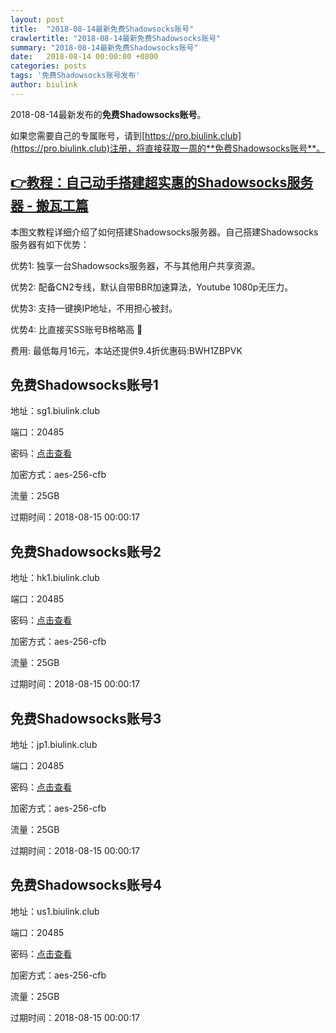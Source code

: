```yaml
---
layout: post
title:  "2018-08-14最新免费Shadowsocks账号"
crawlertitle: "2018-08-14最新免费Shadowsocks账号"
summary: "2018-08-14最新免费Shadowsocks账号"
date:   2018-08-14 00:00:00 +0800
categories: posts
tags: '免费Shadowsocks账号发布'
author: biulink
---
```


2018-08-14最新发布的**免费Shadowsocks账号**。

如果您需要自己的专属账号，请到[https://pro.biulink.club](https://pro.biulink.club)注册，将直接获取一周的**免费Shadowsocks账号**。

## [👉教程：自己动手搭建超实惠的Shadowsocks服务器 - 搬瓦工篇](https://github.com/Biulink/ShadowsocksTutorials/blob/master/%E6%95%99%E6%82%A8%E8%87%AA%E5%B7%B1%E5%8A%A8%E6%89%8B%E6%90%AD%E5%BB%BA%E8%B6%85%E5%AE%9E%E6%83%A0%E7%9A%84Shadowsocks%E6%9C%8D%E5%8A%A1%E5%99%A8%20-%20%E6%90%AC%E7%93%A6%E5%B7%A5%E7%AF%87.md)
  
  本图文教程详细介绍了如何搭建Shadowsocks服务器。自己搭建Shadowsocks服务器有如下优势：

  优势1: 独享一台Shadowsocks服务器，不与其他用户共享资源。

  优势2: 配备CN2专线，默认自带BBR加速算法，Youtube 1080p无压力。

  优势3: 支持一键换IP地址，不用担心被封。

  优势4: 比直接买SS账号B格略高 🙂

  费用: 最低每月16元，本站还提供9.4折优惠码:BWH1ZBPVK  
## 免费Shadowsocks账号1

地址：sg1.biulink.club

端口：20485

密码：[点击查看](https://github.com/Biulink/ShadowsocksTutorials/blob/master/publish/2018-08-14%E6%9C%80%E6%96%B0%E5%85%8D%E8%B4%B9Shadowsocks%E8%B4%A6%E5%8F%B7.md)

加密方式：aes-256-cfb

流量：25GB

过期时间：2018-08-15 00:00:17

## 免费Shadowsocks账号2

地址：hk1.biulink.club

端口：20485

密码：[点击查看](https://github.com/Biulink/ShadowsocksTutorials/blob/master/publish/2018-08-14%E6%9C%80%E6%96%B0%E5%85%8D%E8%B4%B9Shadowsocks%E8%B4%A6%E5%8F%B7.md)

加密方式：aes-256-cfb

流量：25GB

过期时间：2018-08-15 00:00:17

## 免费Shadowsocks账号3

地址：jp1.biulink.club

端口：20485

密码：[点击查看](https://github.com/Biulink/ShadowsocksTutorials/blob/master/publish/2018-08-14%E6%9C%80%E6%96%B0%E5%85%8D%E8%B4%B9Shadowsocks%E8%B4%A6%E5%8F%B7.md)

加密方式：aes-256-cfb

流量：25GB

过期时间：2018-08-15 00:00:17

## 免费Shadowsocks账号4

地址：us1.biulink.club

端口：20485

密码：[点击查看](https://github.com/Biulink/ShadowsocksTutorials/blob/master/publish/2018-08-14%E6%9C%80%E6%96%B0%E5%85%8D%E8%B4%B9Shadowsocks%E8%B4%A6%E5%8F%B7.md)

加密方式：aes-256-cfb

流量：25GB

过期时间：2018-08-15 00:00:17

